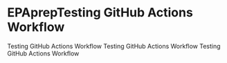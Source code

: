 # EPAprepTesting GitHub Actions Workflow
Testing GitHub Actions Workflow
Testing GitHub Actions Workflow
Testing GitHub Actions Workflow
